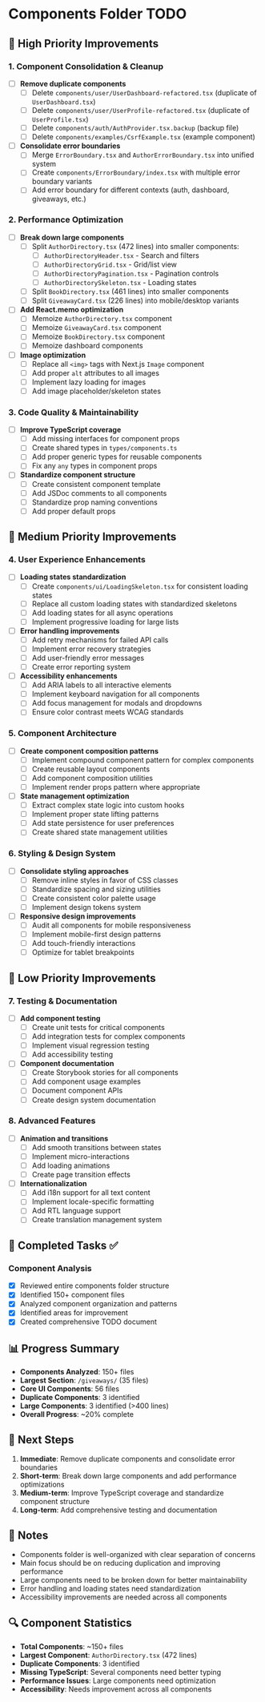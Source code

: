 # Components Folder TODO

## 🚀 High Priority Improvements

### 1. Component Consolidation & Cleanup
- [ ] **Remove duplicate components**
  - [ ] Delete `components/user/UserDashboard-refactored.tsx` (duplicate of `UserDashboard.tsx`)
  - [ ] Delete `components/user/UserProfile-refactored.tsx` (duplicate of `UserProfile.tsx`)
  - [ ] Delete `components/auth/AuthProvider.tsx.backup` (backup file)
  - [ ] Delete `components/examples/CsrfExample.tsx` (example component)

- [ ] **Consolidate error boundaries**
  - [ ] Merge `ErrorBoundary.tsx` and `AuthorErrorBoundary.tsx` into unified system
  - [ ] Create `components/ErrorBoundary/index.tsx` with multiple error boundary variants
  - [ ] Add error boundary for different contexts (auth, dashboard, giveaways, etc.)

### 2. Performance Optimization
- [ ] **Break down large components**
  - [ ] Split `AuthorDirectory.tsx` (472 lines) into smaller components:
    - [ ] `AuthorDirectoryHeader.tsx` - Search and filters
    - [ ] `AuthorDirectoryGrid.tsx` - Grid/list view
    - [ ] `AuthorDirectoryPagination.tsx` - Pagination controls
    - [ ] `AuthorDirectorySkeleton.tsx` - Loading states
  - [ ] Split `BookDirectory.tsx` (461 lines) into smaller components
  - [ ] Split `GiveawayCard.tsx` (226 lines) into mobile/desktop variants

- [ ] **Add React.memo optimization**
  - [ ] Memoize `AuthorDirectory.tsx` component
  - [ ] Memoize `GiveawayCard.tsx` component
  - [ ] Memoize `BookDirectory.tsx` component
  - [ ] Memoize dashboard components

- [ ] **Image optimization**
  - [ ] Replace all `<img>` tags with Next.js `Image` component
  - [ ] Add proper `alt` attributes to all images
  - [ ] Implement lazy loading for images
  - [ ] Add image placeholder/skeleton states

### 3. Code Quality & Maintainability
- [ ] **Improve TypeScript coverage**
  - [ ] Add missing interfaces for component props
  - [ ] Create shared types in `types/components.ts`
  - [ ] Add proper generic types for reusable components
  - [ ] Fix any `any` types in component props

- [ ] **Standardize component structure**
  - [ ] Create consistent component template
  - [ ] Add JSDoc comments to all components
  - [ ] Standardize prop naming conventions
  - [ ] Add proper default props

## 🔧 Medium Priority Improvements

### 4. User Experience Enhancements
- [ ] **Loading states standardization**
  - [ ] Create `components/ui/LoadingSkeleton.tsx` for consistent loading states
  - [ ] Replace all custom loading states with standardized skeletons
  - [ ] Add loading states for all async operations
  - [ ] Implement progressive loading for large lists

- [ ] **Error handling improvements**
  - [ ] Add retry mechanisms for failed API calls
  - [ ] Implement error recovery strategies
  - [ ] Add user-friendly error messages
  - [ ] Create error reporting system

- [ ] **Accessibility enhancements**
  - [ ] Add ARIA labels to all interactive elements
  - [ ] Implement keyboard navigation for all components
  - [ ] Add focus management for modals and dropdowns
  - [ ] Ensure color contrast meets WCAG standards

### 5. Component Architecture
- [ ] **Create component composition patterns**
  - [ ] Implement compound component pattern for complex components
  - [ ] Create reusable layout components
  - [ ] Add component composition utilities
  - [ ] Implement render props pattern where appropriate

- [ ] **State management optimization**
  - [ ] Extract complex state logic into custom hooks
  - [ ] Implement proper state lifting patterns
  - [ ] Add state persistence for user preferences
  - [ ] Create shared state management utilities

### 6. Styling & Design System
- [ ] **Consolidate styling approaches**
  - [ ] Remove inline styles in favor of CSS classes
  - [ ] Standardize spacing and sizing utilities
  - [ ] Create consistent color palette usage
  - [ ] Implement design tokens system

- [ ] **Responsive design improvements**
  - [ ] Audit all components for mobile responsiveness
  - [ ] Implement mobile-first design patterns
  - [ ] Add touch-friendly interactions
  - [ ] Optimize for tablet breakpoints

## 📱 Low Priority Improvements

### 7. Testing & Documentation
- [ ] **Add component testing**
  - [ ] Create unit tests for critical components
  - [ ] Add integration tests for complex components
  - [ ] Implement visual regression testing
  - [ ] Add accessibility testing

- [ ] **Component documentation**
  - [ ] Create Storybook stories for all components
  - [ ] Add component usage examples
  - [ ] Document component APIs
  - [ ] Create design system documentation

### 8. Advanced Features
- [ ] **Animation and transitions**
  - [ ] Add smooth transitions between states
  - [ ] Implement micro-interactions
  - [ ] Add loading animations
  - [ ] Create page transition effects

- [ ] **Internationalization**
  - [ ] Add i18n support for all text content
  - [ ] Implement locale-specific formatting
  - [ ] Add RTL language support
  - [ ] Create translation management system

## 🎯 Completed Tasks ✅

### Component Analysis
- [x] Reviewed entire components folder structure
- [x] Identified 150+ component files
- [x] Analyzed component organization and patterns
- [x] Identified areas for improvement
- [x] Created comprehensive TODO document

## 📊 Progress Summary

- **Components Analyzed**: 150+ files
- **Largest Section**: `/giveaways/` (35 files)
- **Core UI Components**: 56 files
- **Duplicate Components**: 3 identified
- **Large Components**: 3 identified (>400 lines)
- **Overall Progress**: ~20% complete

## 🎯 Next Steps

1. **Immediate**: Remove duplicate components and consolidate error boundaries
2. **Short-term**: Break down large components and add performance optimizations
3. **Medium-term**: Improve TypeScript coverage and standardize component structure
4. **Long-term**: Add comprehensive testing and documentation

## 📝 Notes

- Components folder is well-organized with clear separation of concerns
- Main focus should be on reducing duplication and improving performance
- Large components need to be broken down for better maintainability
- Error handling and loading states need standardization
- Accessibility improvements are needed across all components

## 🔍 Component Statistics

- **Total Components**: ~150+ files
- **Largest Component**: `AuthorDirectory.tsx` (472 lines)
- **Duplicate Components**: 3 identified
- **Missing TypeScript**: Several components need better typing
- **Performance Issues**: Large components need optimization
- **Accessibility**: Needs improvement across all components
